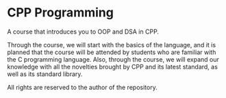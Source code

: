 # CPP Programming
A course that introduces you to OOP and DSA in CPP. 

Through the course, we will start with the basics of the language, and it is planned that the course will be attended by students who are familiar with the C programming language. Also, through the course, we will expand our knowledge with all the novelties brought by CPP and its latest standard, as well as its standard library.

All rights are reserved to the author of the repository.
